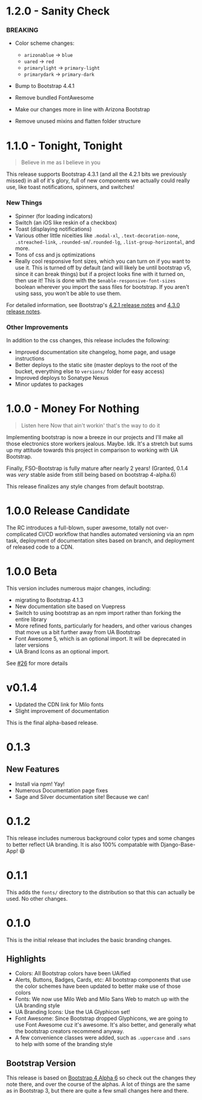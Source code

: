 # 1.2.0 - Sanity Check

### BREAKING

- Color scheme changes:
  - `arizonablue` -> `blue`
  - `uared` -> `red`
  - `primarylight` -> `primary-light`
  - `primarydark` -> `primary-dark`

- Bump to Bootstrap 4.4.1
- Remove bundled FontAwesome
- Make our changes more in line with Arizona Bootstrap
- Remove unused mixins and flatten folder structure

# 1.1.0 - Tonight, Tonight

> Believe in me as I believe in you

This release supports Bootstrap 4.3.1 (and all the 4.2.1 bits we previously missed) in all of it's glory, full of new components we actually could really use, like toast notifications, spinners, and switches!

### New Things

- Spinner (for loading indicators)
- Switch (an iOS like reskin of a checkbox)
- Toast (displaying notifications)
- Various other little niceities like `.modal-xl`, `.text-decoration-none`, `.streached-link`, `.rounded-sm`/`.rounded-lg`, `.list-group-horizontal`, and more.
- Tons of css and js optimizations
- Really cool responsive font sizes, which you can turn on if you want to use it. This is turned off by default (and will likely be until bootstrap v5, since it can break things) but if a project looks fine with it turned on, then use it! This is done with the `$enable-responsive-font-sizes` boolean wherever you import the sass files for bootstrap. If you aren't using sass, you won't be able to use them.

For detailed information, see Bootstrap's [4.2.1 release notes](https://blog.getbootstrap.com/2018/12/21/bootstrap-4-2-1/) and [4.3.0 release notes](https://blog.getbootstrap.com/2019/02/11/bootstrap-4-3-0/).

### Other Improvements

In addition to the css changes, this release includes the following:

- Improved documentation site changelog, home page, and usage instructions
- Better deploys to the static site (master deploys to the root of the bucket, everything else to `versions/` folder for easy access)
- Improved deploys to Sonatype Nexus
- Minor updates to packages

# 1.0.0 - Money For Nothing

> Listen here
> Now that ain't workin' that's the way to do it

Implementing bootstrap is now a breeze in our projects and I'll make all those electronics store workers jealous. Maybe. Idk. It's a stretch but sums up my attitude towards this project in comparison to working with UA Bootstrap.

Finally, FSO-Bootstrap is fully mature after nearly 2 years! (Granted, 0.1.4 was _very_ stable aside from still being based on bootstrap 4-alpha.6)

This release finalizes any style changes from default bootstrap.

# 1.0.0 Release Candidate

The RC introduces a full-blown, super awesome, totally not over-complicated CI/CD workflow that handles automated versioning via an npm task, deployment of documentation sites based on branch, and deployment of released code to a CDN.

# 1.0.0 Beta

This version includes numerous major changes, including:

- migrating to Bootstrap 4.1.3
- New documentation site based on Vuepress
- Switch to using bootstrap as an npm import rather than forking the entire library
- More refined fonts, particularly for headers, and other various changes that move us a bit further away from UA Bootstrap
- Font Awesome 5, which is an optional import. It will be deprecated in later versions
- UA Brand Icons as an optional import.

See [#26](https://gitlab.fso.arizona.edu/FAST/fso-bootstrap/issues/26) for more details

# v0.1.4

- Updated the CDN link for Milo fonts
- Slight improvement of documentation

This is the final alpha-based release.

# 0.1.3

## New Features

- Install via npm! Yay!
- Numerous Documentation page fixes
- Sage and Silver documentation site! Because we can!

# 0.1.2

This release includes numerous background color types and some changes to better reflect UA branding. It is also 100% compatable with Django-Base-App! :smile:

# 0.1.1

This adds the `fonts/` directory to the distribution so that this can actually be used. No other changes.

# 0.1.0

This is the initial release that includes the basic branding changes.

## Highlights

- Colors: All Bootstrap colors have been UAified
- Alerts, Buttons, Badges, Cards, etc: All bootstrap components that use the color schemes have been updated to better make use of those colors
- Fonts: We now use Milo Web and Milo Sans Web to match up with the UA branding style
- UA Branding Icons: Use the UA Glyphicon set!
- Font Awesome: Since Bootstrap dropped Glyphicons, we are going to use Font Awesome cuz it's awesome. It's also better, and generally what the bootstrap creators recommend anyway.
- A few convenience classes were added, such as `.uppercase` and `.sans` to help with some of the branding style

## Bootstrap Version

This release is based on [Bootstrap 4 Alpha 6](https://github.com/twbs/bootstrap/releases/tag/v4.0.0-alpha.6) so check out the changes they note there, and over the course of the alphas. A lot of things are the same as in Bootstrap 3, but there are quite a few small changes here and there.
